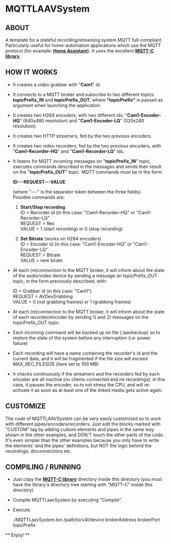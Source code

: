 # MQTTLAAVSystem

## ABOUT

A template for a stateful recording/streaming system MQTT full-compliant. Particularly useful for home-automation applications which use the MQTT protocol (for example: **[Home Assistant](https://www.home-assistant.io)**). It uses the excellent **[MQTT-C library](https://github.com/LiamBindle/MQTT-C)**.

## HOW IT WORKS

* It creates a video grabber with "**Cam1**" id.

* It connects to a MQTT broker and subscribe to two different topics: **topicPrefix_IN** and **topicPrefix_OUT**, where **"topicPrefix"** is passed as argument when launching the application. 

* It creates two H264 encoders, with two different ids: "**Cam1-Encoder-HQ**" (640x480 resolution) and "**Cam1-Encoder-LQ**" (320x240 resolution).

* It creates two HTTP streamers, fed by the two previous encoders.

* It creates two video recorders, fed by the two previous encoders, with "**Cam1-Recorder-HQ**" and "**Cam1-Recorder-LQ**" ids.

* It listens for MQTT incoming messages on "**topicPrefix_IN**" topic, executes commands described in the messages and sends their result on the "**topicPrefix_OUT**" topic. MQTT commands must be in the form:

    **ID---REQUEST---VALUE**

    (where "---" is the separator token between the three fields).<br>
    Possible commands are:

    1. **Start/Stop recording**<br>
       ID = Recorder id (in this case:  "Cam1-Recorder-HQ" or "Cam1-Recorder-LQ"<br>
       REQUEST = Rec<br>
       VALUE = 1 (start recording) or 0 (stop recording)<br>   
       
    2. **Set Bitrate** (works on H264 encoders)<br>
       ID = Encoder id (in this case:  "Cam1-Encoder-HQ" or "Cam1-Encoder-LQ"<br>
       REQUEST = Bitrate<br>
       VALUE = new birate

* At each (re)connection to the MQTT broker, it will inform about the state of the audio/video device by sending a message on topicPrefix_OUT topic, in the form previously described, with:

    ID = Grabber id (in this case:  "Cam1")<br>
    REQUEST = AVDevGrabbing<br>
    VALUE = 0 (not grabbing frames) or 1 (grabbing frames)

* At each (re)connection to the MQTT broker, it will inform about the state of each recorder/encoder by sending 1) and 2) messages on the topicPrefix_OUT topic.

* Each incoming command will be backed up on file (.laavbackup) so to restore the state of the system before any interruption (i.e: power failure)

* Each recording will have a name containing the recorder's id and the current date, and it will be fragmented if the file size will exceed MAX_REC_FILESIZE (here set to 100 MB)

* It checks continuously if the streamers and the recorders fed by each encoder are all inactive (no clients connected and no recordings): in this case, it pauses the encoder, so to not stress the CPU, and will re-activate it as soon as at least one of the linked media gets active again.

## CUSTOMIZE
   
The code of MQTTLAAVSystem can be very easily customized so to work with different pipes/encoders/recorders. Just edit the blocks marked with "CUSTOM" tag by adding custom elements and pipes in the same way shown in the other examples, and DON'T touch the other parts of the code. It's even simpler than the other examples because you only have to write the elements' and the pipes' definitions, but NOT the logic behind the recordings, disconnections etc.

## COMPILING / RUNNING

* Just copy the **[MQTT-C library](https://github.com/LiamBindle/MQTT-C)** directory inside this directory (you must have the library's directory tree starting with "MQTT-C" inside this directory)

*  Compile MQTTLaavSystem by executing "Compile".

* Execute:

    ./MQTTLaavSystem.bin /path/to/v4l/device brokerAddress brokerPort topicPrefix

** Enjoy! **
